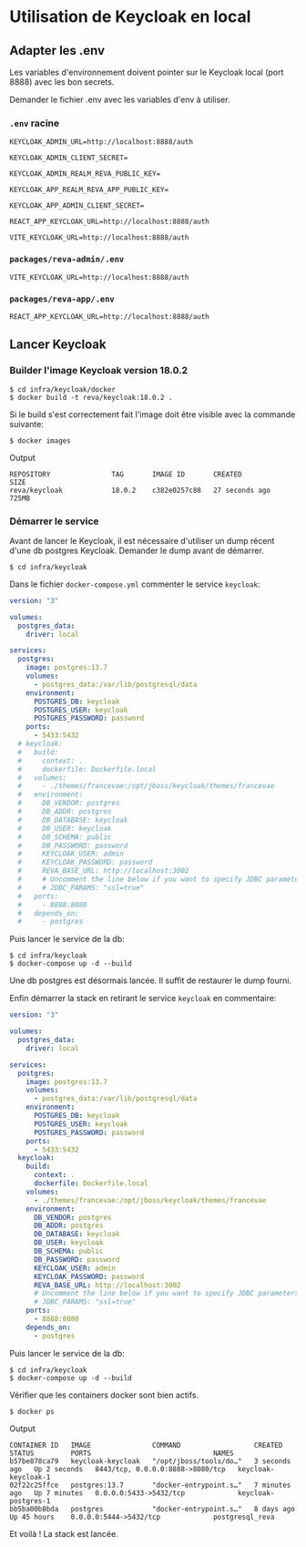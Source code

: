 # Utilisation de Keycloak en local

## Adapter les .env

Les variables d'environnement doivent pointer sur le Keycloak local (port 8888) avec les bon secrets.

Demander le fichier .env avec les variables d'env à utiliser.

### `.env` racine

```properties
KEYCLOAK_ADMIN_URL=http://localhost:8888/auth

KEYCLOAK_ADMIN_CLIENT_SECRET=

KEYCLOAK_ADMIN_REALM_REVA_PUBLIC_KEY=

KEYCLOAK_APP_REALM_REVA_APP_PUBLIC_KEY=

KEYCLOAK_APP_ADMIN_CLIENT_SECRET=

REACT_APP_KEYCLOAK_URL=http://localhost:8888/auth

VITE_KEYCLOAK_URL=http://localhost:8888/auth
```

### `packages/reva-admin/.env`

```properties
VITE_KEYCLOAK_URL=http://localhost:8888/auth
```

### `packages/reva-app/.env`

```properties
REACT_APP_KEYCLOAK_URL=http://localhost:8888/auth
```

## Lancer Keycloak

### Builder l'image Keycloak version 18.0.2

```
$ cd infra/keycloak/docker
$ docker build -t reva/keycloak:18.0.2 .
```

Si le build s'est correctement fait l'image doit être visible avec la commande suivante:

```
$ docker images
```

Output

```shell
REPOSITORY               TAG       IMAGE ID       CREATED          SIZE
reva/keycloak            18.0.2    c382e0257c88   27 seconds ago   725MB
```

### Démarrer le service

Avant de lancer le Keycloak, il est nécessaire d'utiliser un dump récent d'une db postgres Keycloak.
Demander le dump avant de démarrer.

```
$ cd infra/keycloak
```

Dans le fichier `docker-compose.yml` commenter le service `keycloak`:

```yaml
version: "3"

volumes:
  postgres_data:
    driver: local

services:
  postgres:
    image: postgres:13.7
    volumes:
      - postgres_data:/var/lib/postgresql/data
    environment:
      POSTGRES_DB: keycloak
      POSTGRES_USER: keycloak
      POSTGRES_PASSWORD: password
    ports:
      - 5433:5432
  # keycloak:
  #   build:
  #     context: .
  #     dockerfile: Dockerfile.local
  #   volumes:
  #     - ./themes/francevae:/opt/jboss/keycloak/themes/francevae
  #   environment:
  #     DB_VENDOR: postgres
  #     DB_ADDR: postgres
  #     DB_DATABASE: keycloak
  #     DB_USER: keycloak
  #     DB_SCHEMA: public
  #     DB_PASSWORD: password
  #     KEYCLOAK_USER: admin
  #     KEYCLOAK_PASSWORD: password
  #     REVA_BASE_URL: http://localhost:3002
  #     # Uncomment the line below if you want to specify JDBC parameters. The parameter below is just an example, and it shouldn't be used in production without knowledge. It is highly recommended that you read the PostgreSQL JDBC driver documentation in order to use it.
  #     # JDBC_PARAMS: "ssl=true"
  #   ports:
  #     - 8888:8080
  #   depends_on:
  #     - postgres
```

Puis lancer le service de la db:

```
$ cd infra/keycloak
$ docker-compose up -d --build
```

Une db postgres est désormais lancée. Il suffit de restaurer le dump fourni.

Enfin démarrer la stack en retirant le service `keycloak` en commentaire:

```yaml
version: "3"

volumes:
  postgres_data:
    driver: local

services:
  postgres:
    image: postgres:13.7
    volumes:
      - postgres_data:/var/lib/postgresql/data
    environment:
      POSTGRES_DB: keycloak
      POSTGRES_USER: keycloak
      POSTGRES_PASSWORD: password
    ports:
      - 5433:5432
  keycloak:
    build:
      context: .
      dockerfile: Dockerfile.local
    volumes:
      - ./themes/francevae:/opt/jboss/keycloak/themes/francevae
    environment:
      DB_VENDOR: postgres
      DB_ADDR: postgres
      DB_DATABASE: keycloak
      DB_USER: keycloak
      DB_SCHEMA: public
      DB_PASSWORD: password
      KEYCLOAK_USER: admin
      KEYCLOAK_PASSWORD: password
      REVA_BASE_URL: http://localhost:3002
      # Uncomment the line below if you want to specify JDBC parameters. The parameter below is just an example, and it shouldn't be used in production without knowledge. It is highly recommended that you read the PostgreSQL JDBC driver documentation in order to use it.
      # JDBC_PARAMS: "ssl=true"
    ports:
      - 8888:8080
    depends_on:
      - postgres
```

Puis lancer le service de la db:

```
$ cd infra/keycloak
$ docker-compose up -d --build
```

Vérifier que les containers docker sont bien actifs.

```
$ docker ps
```

Output

```shell
CONTAINER ID   IMAGE               COMMAND                  CREATED         STATUS         PORTS                              NAMES
b57be878ca79   keycloak-keycloak   "/opt/jboss/tools/do…"   3 seconds ago   Up 2 seconds   8443/tcp, 0.0.0.0:8888->8080/tcp   keycloak-keycloak-1
02f22c25ffce   postgres:13.7       "docker-entrypoint.s…"   7 minutes ago   Up 7 minutes   0.0.0.0:5433->5432/tcp             keycloak-postgres-1
bb5ba00b8bda   postgres            "docker-entrypoint.s…"   8 days ago      Up 45 hours    0.0.0.0:5444->5432/tcp             postgresql_reva
```

Et voilà ! La stack est lancée.
